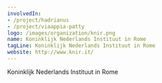 ```yaml
---
involvedIn:
- /project/hadrianus
- /project/viaappia-patty
logo: /images/organization/knir.png
name: Koninklijk Nederlands Instituut in Rome
tagLine: Koninklijk Nederlands Instituut in Rome
website: http://www.knir.it/
---
```

Koninklijk Nederlands Instituut in Rome
